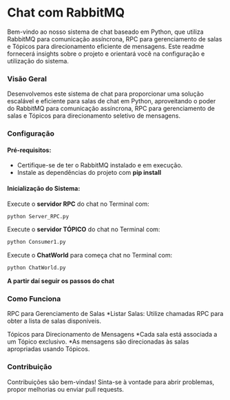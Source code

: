 # Chat com RabbitMQ


Bem-vindo ao nosso sistema de chat baseado em Python, que utiliza RabbitMQ para comunicação assíncrona, RPC para gerenciamento de salas e Tópicos para direcionamento eficiente de mensagens. Este readme fornecerá insights sobre o projeto e orientará você na configuração e utilização do sistema.

### Visão Geral

Desenvolvemos este sistema de chat para proporcionar uma solução escalável e eficiente para salas de chat em Python, aproveitando o poder do RabbitMQ para comunicação assíncrona, RPC para gerenciamento de salas e Tópicos para direcionamento seletivo de mensagens.

### Configuração

#### Pré-requisitos:

* Certifique-se de ter o RabbitMQ instalado e em execução.
* Instale as dependências do projeto com **pip install**

#### Inicialização do Sistema:

Execute o **servidor RPC** do chat no Terminal com:
~~~python 
python Server_RPC.py
~~~

Execute o **servidor TÓPICO** do chat no Terminal com:
~~~python 
python Consumer1.py
~~~

Execute o **ChatWorld** para começa chat no Terminal com:
~~~python 
python ChatWorld.py
~~~

**A partir daí seguir os passos do chat**

### Como Funciona

RPC para Gerenciamento de Salas
*Listar Salas: Utilize chamadas RPC para obter a lista de salas disponíveis.

Tópicos para Direcionamento de Mensagens
*Cada sala está associada a um Tópico exclusivo.
*As mensagens são direcionadas às salas apropriadas usando Tópicos.

### Contribuição

Contribuições são bem-vindas! Sinta-se à vontade para abrir problemas, propor melhorias ou enviar pull requests.
